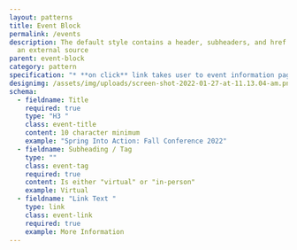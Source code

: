 ```yaml
---
layout: patterns
title: Event Block
permalink: /events
description: The default style contains a header, subheaders, and href link to
  an external source
parent: event-block
category: pattern
specification: "* **on click** link takes user to event information page."
designimg: /assets/img/uploads/screen-shot-2022-01-27-at-11.13.04-am.png
schema:
  - fieldname: Title
    required: true
    type: "H3 "
    class: event-title
    content: 10 character minimum
    example: "Spring Into Action: Fall Conference 2022"
  - fieldname: Subheading / Tag
    type: ""
    class: event-tag
    required: true
    content: Is either "virtual" or "in-person"
    example: Virtual
  - fieldname: "Link Text "
    type: link
    class: event-link
    required: true
    example: More Information
---
```

